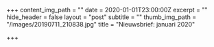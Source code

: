 +++
content_img_path = ""
date = 2020-01-01T23:00:00Z
excerpt = ""
hide_header = false
layout = "post"
subtitle = ""
thumb_img_path = "/images/20190711_210838.jpg"
title = "Nieuwsbrief: januari 2020"

+++
